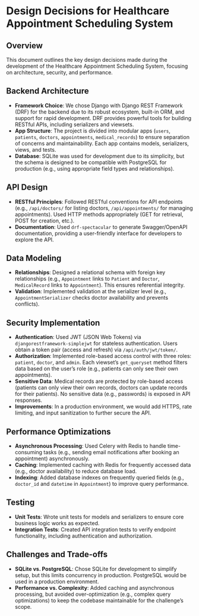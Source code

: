 # Design Decisions for Healthcare Appointment Scheduling System

## Overview
This document outlines the key design decisions made during the development of the Healthcare Appointment Scheduling System, focusing on architecture, security, and performance.

## Backend Architecture
- **Framework Choice**: We chose Django with Django REST Framework (DRF) for the backend due to its robust ecosystem, built-in ORM, and support for rapid development. DRF provides powerful tools for building RESTful APIs, including serializers and viewsets.
- **App Structure**: The project is divided into modular apps (`users`, `patients`, `doctors`, `appointments`, `medical_records`) to ensure separation of concerns and maintainability. Each app contains models, serializers, views, and tests.
- **Database**: SQLite was used for development due to its simplicity, but the schema is designed to be compatible with PostgreSQL for production (e.g., using appropriate field types and relationships).

## API Design
- **RESTful Principles**: Followed RESTful conventions for API endpoints (e.g., `/api/doctors/` for listing doctors, `/api/appointments/` for managing appointments). Used HTTP methods appropriately (GET for retrieval, POST for creation, etc.).
- **Documentation**: Used `drf-spectacular` to generate Swagger/OpenAPI documentation, providing a user-friendly interface for developers to explore the API.

## Data Modeling
- **Relationships**: Designed a relational schema with foreign key relationships (e.g., `Appointment` links to `Patient` and `Doctor`, `MedicalRecord` links to `Appointment`). This ensures referential integrity.
- **Validation**: Implemented validation at the serializer level (e.g., `AppointmentSerializer` checks doctor availability and prevents conflicts).

## Security Implementation
- **Authentication**: Used JWT (JSON Web Tokens) via `djangorestframework-simplejwt` for stateless authentication. Users obtain a token pair (access and refresh) via `/api/auth/jwt/token/`.
- **Authorization**: Implemented role-based access control with three roles: `patient`, `doctor`, and `admin`. Each viewset’s `get_queryset` method filters data based on the user’s role (e.g., patients can only see their own appointments).
- **Sensitive Data**: Medical records are protected by role-based access (patients can only view their own records, doctors can update records for their patients). No sensitive data (e.g., passwords) is exposed in API responses.
- **Improvements**: In a production environment, we would add HTTPS, rate limiting, and input sanitization to further secure the API.

## Performance Optimizations
- **Asynchronous Processing**: Used Celery with Redis to handle time-consuming tasks (e.g., sending email notifications after booking an appointment) asynchronously.
- **Caching**: Implemented caching with Redis for frequently accessed data (e.g., doctor availability) to reduce database load.
- **Indexing**: Added database indexes on frequently queried fields (e.g., `doctor_id` and `datetime` in `Appointment`) to improve query performance.

## Testing
- **Unit Tests**: Wrote unit tests for models and serializers to ensure core business logic works as expected.
- **Integration Tests**: Created API integration tests to verify endpoint functionality, including authentication and authorization.

## Challenges and Trade-offs
- **SQLite vs. PostgreSQL**: Chose SQLite for development to simplify setup, but this limits concurrency in production. PostgreSQL would be used in a production environment.
- **Performance vs. Complexity**: Added caching and asynchronous processing, but avoided over-optimization (e.g., complex query optimizations) to keep the codebase maintainable for the challenge’s scope.
